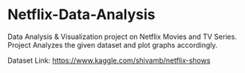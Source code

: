 # Netflix-Data-Analysis
Data Analysis &amp; Visualization project on Netflix Movies and TV Series. Project Analyzes the given dataset and plot graphs accordingly.

Dataset Link:
https://www.kaggle.com/shivamb/netflix-shows
